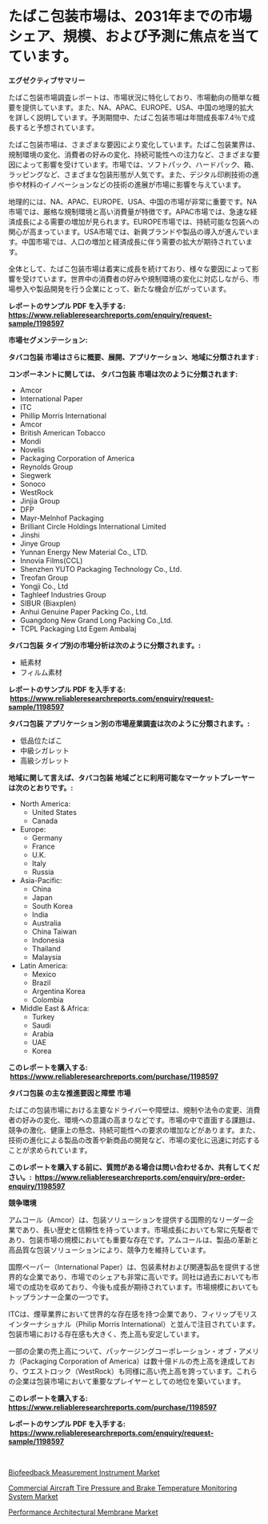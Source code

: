 <p><h1>たばこ包装市場は、2031年までの市場シェア、規模、および予測に焦点を当てています。</h1></p><p><strong>エグゼクティブサマリー</strong></p>
<p><p>たばこ包装市場調査レポートは、市場状況に特化しており、市場動向の簡単な概要を提供しています。また、NA、APAC、EUROPE、USA、中国の地理的拡大を詳しく説明しています。予測期間中、たばこ包装市場は年間成長率7.4％で成長すると予想されています。</p><p>たばこ包装市場は、さまざまな要因により変化しています。たばこ包装業界は、規制環境の変化、消費者の好みの変化、持続可能性への注力など、さまざまな要因によって影響を受けています。市場では、ソフトパック、ハードパック、箱、ラッピングなど、さまざまな包装形態が人気です。また、デジタル印刷技術の進歩や材料のイノベーションなどの技術の進展が市場に影響を与えています。</p><p>地理的には、NA、APAC、EUROPE、USA、中国の市場が非常に重要です。NA市場では、厳格な規制環境と高い消費量が特徴です。APAC市場では、急速な経済成長による需要の増加が見られます。EUROPE市場では、持続可能な包装への関心が高まっています。USA市場では、新興ブランドや製品の導入が進んでいます。中国市場では、人口の増加と経済成長に伴う需要の拡大が期待されています。</p><p>全体として、たばこ包装市場は着実に成長を続けており、様々な要因によって影響を受けています。世界中の消費者の好みや規制環境の変化に対応しながら、市場参入や製品開発を行う企業にとって、新たな機会が広がっています。</p></p>
<p><strong>レポートのサンプル PDF を入手する: <a href="https://www.reliableresearchreports.com/enquiry/request-sample/1198597">https://www.reliableresearchreports.com/enquiry/request-sample/1198597</a></strong></p>
<p><strong>市場セグメンテーション:</strong></p>
<p><strong> タバコ包装 市場はさらに概要、展開、アプリケーション、地域に分類されます :</strong></p>
<p><strong>コンポーネントに関しては、 タバコ包装 市場は次のように分類されます: &nbsp;</strong></p>
<p><ul><li>Amcor</li><li>International Paper</li><li>ITC</li><li>Phillip Morris International</li><li>Amcor</li><li>British American Tobacco</li><li>Mondi</li><li>Novelis</li><li>Packaging Corporation of America</li><li>Reynolds Group</li><li>Siegwerk</li><li>Sonoco</li><li>WestRock</li><li>Jinjia Group</li><li>DFP</li><li>Mayr-Melnhof Packaging</li><li>Brilliant Circle Holdings International Limited</li><li>Jinshi</li><li>Jinye Group</li><li>Yunnan Energy New Material Co., LTD.</li><li>Innovia Films(CCL)</li><li>Shenzhen YUTO Packaging Technology Co., Ltd.</li><li>Treofan Group</li><li>Yongji Co., Ltd</li><li>Taghleef Industries Group</li><li>SIBUR (Biaxplen)</li><li>Anhui Genuine Paper Packing Co., Ltd.</li><li>Guangdong New Grand Long Packing Co.,Ltd.</li><li>TCPL Packaging Ltd
    Egem Ambalaj</li></ul></p>
<p><strong> タバコ包装 タイプ別の市場分析は次のように分類されます。:</strong></p>
<p><ul><li>紙素材</li><li>フィルム素材</li></ul></p>
<p><strong>レポートのサンプル PDF を入手する: &nbsp;<a href="https://www.reliableresearchreports.com/enquiry/request-sample/1198597">https://www.reliableresearchreports.com/enquiry/request-sample/1198597</a></strong></p>
<p><strong> タバコ包装 アプリケーション別の市場産業調査は次のように分類されます。:</strong></p>
<p><ul><li>低品位たばこ</li><li>中級シガレット</li><li>高級シガレット</li></ul></p>
<p><strong>地域に関して言えば、タバコ包装 地域ごとに利用可能なマーケットプレーヤーは次のとおりです。:</strong></p>
<p><ul>
    <li>
        North America:
        <ul>
            <li>United States</li>
            <li>Canada</li>
        </ul>
    </li>
    <li>
        Europe:
        <ul>
            <li>Germany</li>
            <li>France</li>
            <li>U.K.</li>
            <li>Italy</li>
            <li>Russia</li>
        </ul>
    </li>
    <li>
        Asia-Pacific:
        <ul>
            <li>China</li>
            <li>Japan</li>
            <li>South Korea</li>
            <li>India</li>
            <li>Australia</li>
            <li>China Taiwan</li>
            <li>Indonesia</li>
            <li>Thailand</li>
            <li>Malaysia</li>
        </ul>
    </li>
    <li>
        Latin America:
        <ul>
            <li>Mexico</li>
            <li>Brazil</li>
            <li>Argentina Korea</li>
            <li>Colombia</li>
        </ul>
    </li>
    <li>
        Middle East & Africa:
        <ul>
            <li>Turkey</li>
            <li>Saudi</li>
            <li>Arabia</li>
            <li>UAE</li>
            <li>Korea</li>
        </ul>
    </li>
    </ul></p>
<p><strong>このレポートを購入する: &nbsp;<a href="https://www.reliableresearchreports.com/purchase/1198597">https://www.reliableresearchreports.com/purchase/1198597</a></strong></p>
<p><strong>タバコ包装 の主な推進要因と障壁 市場</strong></p>
<p><p>たばこの包装市場における主要なドライバーや障壁は、規制や法令の変更、消費者の好みの変化、環境への意識の高まりなどです。市場の中で直面する課題は、競争の激化、健康上の懸念、持続可能性への要求の増加などがあります。また、技術の進化による製品の改善や新商品の開発など、市場の変化に迅速に対応することが求められています。</p></p>
<p><strong>このレポートを購入する前に、質問がある場合は問い合わせるか、共有してください。:&nbsp; <a href="https://www.reliableresearchreports.com/enquiry/pre-order-enquiry/1198597">https://www.reliableresearchreports.com/enquiry/pre-order-enquiry/1198597</a></strong></p>
<p><strong>競争環境</strong></p>
<p><p>アムコール（Amcor）は、包装ソリューションを提供する国際的なリーダー企業であり、長い歴史と信頼性を持っています。市場成長においても常に先駆者であり、包装市場の規模においても重要な存在です。アムコールは、製品の革新と高品質な包装ソリューションにより、競争力を維持しています。</p><p>国際ペーパー（International Paper）は、包装素材および関連製品を提供する世界的な企業であり、市場でのシェアも非常に高いです。同社は過去においても市場での成功を収めており、今後も成長が期待されています。市場規模においてもトップランナー企業の一つです。</p><p>ITCは、煙草業界において世界的な存在感を持つ企業であり、フィリップモリスインターナショナル（Philip Morris International）と並んで注目されています。包装市場における存在感も大きく、売上高も安定しています。</p><p>一部の企業の売上高について、パッケージングコーポレーション・オブ・アメリカ（Packaging Corporation of America）は数十億ドルの売上高を達成しており、ウエストロック（WestRock）も同様に高い売上高を誇っています。これらの企業は包装市場において重要なプレイヤーとしての地位を築いています。</p></p>
<p><strong>このレポートを購入する: &nbsp; <a href="https://www.reliableresearchreports.com/purchase/1198597">https://www.reliableresearchreports.com/purchase/1198597</a></strong></p>
<p><strong>レポートのサンプル PDF を入手する: &nbsp;<a href="https://www.reliableresearchreports.com/enquiry/request-sample/1198597">https://www.reliableresearchreports.com/enquiry/request-sample/1198597</a></strong><strong></strong></p>
<p>&nbsp;</p>
<p><p><a href="https://view.publitas.com/reportprime-1/biofeedback-measurement-instrument-market-challenges-opportunities-and-growth-drivers-and-major-market-players-forecasted-for-period-from-2023-2030/">Biofeedback Measurement Instrument Market</a></p><p><a href="https://view.publitas.com/reportprime-1/commercial-aircraft-tire-pressure-and-brake-temperature-monitoring-system-market-size-and-growth-market-segmentation-regional-and-country-breakdowns-and-market-trends-for-period-from-2023-2030/">Commercial Aircraft Tire Pressure and Brake Temperature Monitoring System Market</a></p><p><a href="https://view.publitas.com/reportprime-1/performance-architectural-membrane-market-size-and-growth-market-segmentation-regional-and-country-breakdowns-and-market-trends-for-period-from-2023-2030/">Performance Architectural Membrane Market</a></p></p>